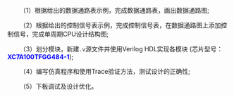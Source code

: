 &emsp;&emsp;（1）根据给出的数据通路表示例，完成数据通路表，画出数据通路图;

&emsp;&emsp;（2）根据给出的控制信号表示例，完成控制信号表，在数据通路图上添加控制信号，完成单周期CPU设计结构图;

&emsp;&emsp;（3）划分模块，新建`.v`源文件并使用Verilog HDL实现各模块 (芯片型号：<font color=blue>**XC7A100TFGG484-1**</font>);

&emsp;&emsp;（4）编写仿真程序和使用Trace验证方法，测试设计的正确性;

&emsp;&emsp;（5）下板调试及设计优化。